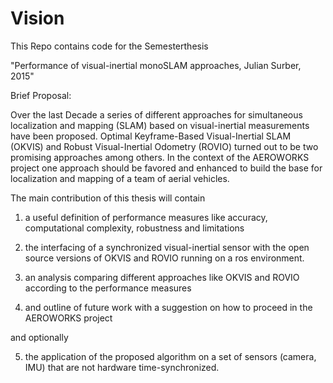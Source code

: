 # Vision

This Repo contains code for the Semesterthesis

"Performance of visual-inertial monoSLAM approaches, Julian Surber, 2015"


Brief Proposal:

Over the last Decade a series of different approaches for simultaneous localization and mapping (SLAM) based on visual-inertial measurements have been proposed. Optimal Keyframe-Based Visual-Inertial SLAM (OKVIS) and Robust Visual-Inertial Odometry (ROVIO) turned out to be two promising approaches among others. In the context of the AEROWORKS project one approach should be favored and enhanced to build the base for localization and mapping of a team of aerial vehicles.

The main contribution of this thesis will contain

1) a useful definition of performance measures like accuracy, computational complexity, robustness and limitations

2) the interfacing of a synchronized visual-inertial sensor with the open source versions of OKVIS and ROVIO running on a ros environment.

3) an analysis comparing different approaches like OKVIS and ROVIO according to the performance measures

4) and outline of future work with a suggestion on how to proceed in the AEROWORKS project

and optionally

5) the application of the proposed algorithm on a set of sensors (camera, IMU) that are not hardware time-synchronized.